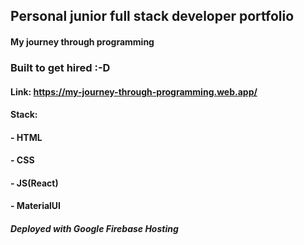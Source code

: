 ## Personal junior full stack developer portfolio 
#### My journey through programming
### Built to get hired :-D 


#### Link: https://my-journey-through-programming.web.app/
#### Stack:

####    - HTML
####    - CSS
####    - JS(React)
####    - MaterialUI

##### Deployed with Google Firebase Hosting

